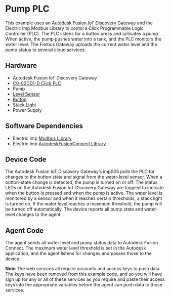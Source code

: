 # Pump PLC

This example uses an [Autodesk Fusion IoT Discovery Gateway](https://electricimp.com/docs/hardware/resources/reference-designs/autodeskgateway/) and the Electric Imp Modbus Library to contol a Click Programmable Logic Controller (PLC). The PLC listens for a button press and activates a pump. When active, the pump pushes water into a tank, and the PLC monitors the water level. The Fielbus Gateway uploads the current water level and the pump status to several cloud services.

## Hardware

- Autodesk Fusion IoT Discovery Gateway
- [C0-02DD1-D Click PLC](https://www.automationdirect.com/adc/Shopping/Catalog/Programmable_Controllers/CLICK_Series_PLCs_(Stackable_Micro_Brick)/PLC_Units/C0-02DD1-D?utm_source=google&utm_medium=product-search&gclid=CPeB4NWljNQCFUlNfgod9l4OVg)
- Pump
- [Level Sensor](https://www.amazon.com/KUS-USA-Water-Level-Sensor/dp/B00Y831Q0S/ref=sr_1_8?ie=UTF8&qid=1495758476&sr=8-8&keywords=gas+level+sensor)
- [Button](https://www.amazon.com/Big-Dome-Push-Button-Red/dp/B00CYGTH9I/ref=sr_1_1?ie=UTF8&qid=1495758339&sr=8-1&keywords=big+red+button)
- [Stack Light](https://www.amazon.com/uxcell-Bulbs-Yellow-Industrial-Signal/dp/B019OGDR32/ref=sr_1_4_a_it?ie=UTF8&qid=1495758536&sr=8-4&keywords=stack+light)
- Power Supply

## Software Dependencies

- Electric Imp [Modbus Library](https://github.com/electricimp/Modbus)
- Electric Imp [AutodeskFusionConnect Library](https://github.com/electricimp/AutodeskFusionConnect)

## Device Code

The Autodesk Fusion IoT Discovery Gateway’s imp005 polls the PLC for changes to the button state and signal from the water-level sensor. When a button-state change is detected, the pump is turned on or off. The status LEDs on the Autodesk Fusion IoT Discovery Gateway are toggled to indicate when the button is pressed and when the pump is active. The water level is monitored by a sensor and when it reaches certain thresholds, a stack light is turned on. If the water level reaches a maximum threshold, the pump will be turned off automatically. The device reports all pump state and water-level changes to the agent.

## Agent Code

The agent sends all water level and pump status data to Autodesk Fusion Connect. The maximum water level threshold is set in the Autodesk application, and the agent listens for changes and passes those to the device.

**Note** The web services all require accounts and access keys to push data. The keys have been removed from this example code, and so you will have sign up for any or all of these services as you require and paste their access keys into the appropriate variables before the agent can push data to those services.
